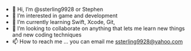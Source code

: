 - 👋 Hi, I’m @ssterling9928 or Stephen 
- 👀 I’m interested in game and development
- 🌱 I’m currently learning Swift, Xcode, Git, 
- 💞️ I’m looking to collaborate on anything that lets me learn new things and new coding techniques
- 📫 How to reach me ...  you can email me ssterling9928@yahoo.com

<!---
ssterling9928/ssterling9928 is a ✨ special ✨ repository because its `README.md` (this file) appears on your GitHub profile.
You can click the Preview link to take a look at your changes.
--->
